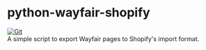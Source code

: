 # python-wayfair-shopify

[![Git](https://app.soluble.cloud/api/v1/public/badges/97806d54-6074-4db0-9bfe-74df7beeac25.svg?orgId=498499820349)](https://app.soluble.cloud/repos/details/github.com/jeffkwiat/python-wayfair-shopify?orgId=498499820349)  
A simple script to export Wayfair pages to Shopify's import format.
